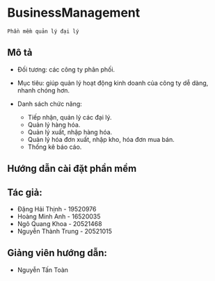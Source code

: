 # BusinessManagement

 `Phần mềm quản lý đại lý`

## Mô tả

- Đối tương: các công ty phân phối.

- Mục tiêu: giúp quản lý hoạt động kinh doanh của công ty dễ dàng, nhanh chóng hơn.

- Danh sách chức năng:

  - Tiếp nhận, quản lý các đại lý.
  - Quản lý hàng hóa.
  - Quản lý xuất, nhập hàng hóa.
  - Quản lý hóa đơn xuất, nhập kho, hóa đơn mua bán.
  - Thống kê báo cáo.
## Hướng dẫn cài đặt phần mềm

## Tác giả:
  - Đặng Hải Thịnh - 19520976
  - Hoàng Minh Anh - 16520035
  - Ngô Quang Khoa - 20521468
  - Nguyễn Thành Trung - 20521015
## Giảng viên hướng dẫn:
  - Nguyễn Tấn Toàn
